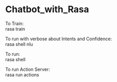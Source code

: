 # Chatbot_with_Rasa

To Train: <br>
rasa train

To run with verbose about Intents and Confidence:<br>
rasa shell nlu

To run:<br>
rasa shell

To run Action Server:<br>
rasa run actions
